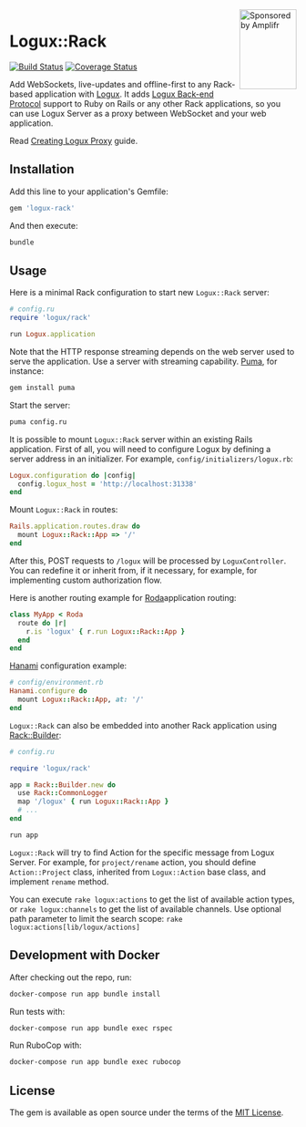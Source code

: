<a href="https://amplifr.com/?utm_source=logux-rack">
  <img width="100" height="140" align="right"
    alt="Sponsored by Amplifr" src="https://amplifr-direct.s3-eu-west-1.amazonaws.com/social_images/image/37b580d9-3668-4005-8d5a-137de3a3e77c.png" />
</a>

# Logux::Rack

[![Build Status](https://travis-ci.org/logux/logux-rack.svg?branch=master)](https://travis-ci.org/logux/logux-rack) [![Coverage Status](https://coveralls.io/repos/github/logux/logux-rack/badge.svg?branch=master)](https://coveralls.io/github/logux/logux-rack?branch=master)

Add WebSockets, live-updates and offline-first to any Rack-based application with [Logux](https://github.com/logux/logux/). It adds [Logux Back-end Protocol](https://github.com/logux/logux/blob/master/backend-protocol/spec.md) support to Ruby on Rails or any other Rack applications, so you can use Logux Server as a proxy between WebSocket and your web application.

Read [Creating Logux Proxy](https://github.com/logux/logux/blob/master/2-starting/2-creating-proxy.md) guide.

## Installation

Add this line to your application's Gemfile:

```ruby
gem 'logux-rack'
```

And then execute:

```bash
bundle
```

## Usage

Here is a minimal Rack configuration to start new `Logux::Rack` server:

```ruby
# config.ru
require 'logux/rack'

run Logux.application
```

Note that the HTTP response streaming depends on the web server used to serve the application. Use a server with streaming capability. [Puma](https://puma.io/), for instance:

```bash
gem install puma
```

Start the server:

```bash
puma config.ru
```

It is possible to mount `Logux::Rack` server within an existing Rails application. First of all, you will need to configure Logux by defining a server address in an initializer. For example, `config/initializers/logux.rb`:

```ruby
Logux.configuration do |config|
  config.logux_host = 'http://localhost:31338'
end
```

Mount `Logux::Rack` in routes:

```ruby
Rails.application.routes.draw do
  mount Logux::Rack::App => '/'
end
```

After this, POST requests to `/logux` will be processed by `LoguxController`. You can redefine it or inherit from, if it necessary, for example, for implementing custom authorization flow.

Here is another routing example for [Roda](https://github.com/jeremyevans/roda)application routing:

```ruby
class MyApp < Roda
  route do |r|
    r.is 'logux' { r.run Logux::Rack::App }
  end
end
```

[Hanami](https://hanamirb.org/) configuration example:

```ruby
# config/environment.rb
Hanami.configure do
  mount Logux::Rack::App, at: '/'
end
```

`Logux::Rack` can also be embedded into another Rack application using [Rack::Builder](https://www.rubydoc.info/gems/rack/Rack/Builder):

```ruby
# config.ru

require 'logux/rack'

app = Rack::Builder.new do
  use Rack::CommonLogger
  map '/logux' { run Logux::Rack::App }
  # ...
end

run app
```

`Logux::Rack` will try to find Action for the specific message from Logux Server. For example, for `project/rename` action, you should define `Action::Project` class, inherited from `Logux::Action` base class, and implement `rename` method.

You can execute `rake logux:actions` to get the list of available action types, or `rake logux:channels` to get the list of available channels. Use optional path parameter to limit the search scope: `rake logux:actions[lib/logux/actions]`

## Development with Docker

After checking out the repo, run:

```bash
docker-compose run app bundle install
```

Run tests with:

```bash
docker-compose run app bundle exec rspec
```

Run RuboCop with:

```bash
docker-compose run app bundle exec rubocop
```

## License

The gem is available as open source under the terms of the [MIT License](https://opensource.org/licenses/MIT).
